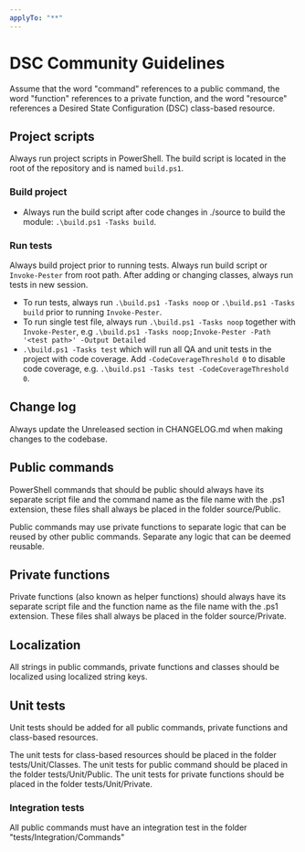 ```yaml
---
applyTo: "**"
---
```


# DSC Community Guidelines

Assume that the word "command" references to a public command, the word
"function" references to a private function, and the word "resource"
references a Desired State Configuration (DSC) class-based resource.

## Project scripts

Always run project scripts in PowerShell.
The build script is located in the root of the repository and is named
`build.ps1`.

### Build project

- Always run the build script after code changes in ./source to build the module: `.\build.ps1 -Tasks build`.

### Run tests

Always build project prior to running tests.
Always run build script or `Invoke-Pester` from root path.
After adding or changing classes, always run tests in new session.

- To run tests, always run `.\build.ps1 -Tasks noop` or `.\build.ps1 -Tasks build` prior to running `Invoke-Pester`.
- To run single test file, always run `.\build.ps1 -Tasks noop` together with `Invoke-Pester`,
  e.g `.\build.ps1 -Tasks noop;Invoke-Pester -Path '<test path>' -Output Detailed`
- `.\build.ps1 -Tasks test` which will run all QA and unit tests in the project
  with code coverage. Add `-CodeCoverageThreshold 0` to disable code coverage, e.g.
  `.\build.ps1 -Tasks test -CodeCoverageThreshold 0`.

## Change log

Always update the Unreleased section in CHANGELOG.md when making changes to the codebase.

## Public commands

PowerShell commands that should be public should always have its separate
script file and the command name as the file name with the .ps1 extension,
these files shall always be placed in the folder source/Public.

Public commands may use private functions to separate logic that can be
reused by other public commands. Separate any logic that can be deemed
reusable.

## Private functions

Private functions (also known as helper functions) should always have its
separate script file and the function name as the file name with the .ps1
extension. These files shall always be placed in the folder source/Private.

## Localization

All strings in public commands, private functions and classes should be localized
using localized string keys.

## Unit tests

Unit tests should be added for all public commands, private functions and
class-based resources.

The unit tests for class-based resources should be
placed in the folder tests/Unit/Classes.
The unit tests for public command should be placed in the folder tests/Unit/Public.
The unit tests for private functions should be placed in the folder tests/Unit/Private.

### Integration tests

All public commands must have an integration test in the folder "tests/Integration/Commands"
